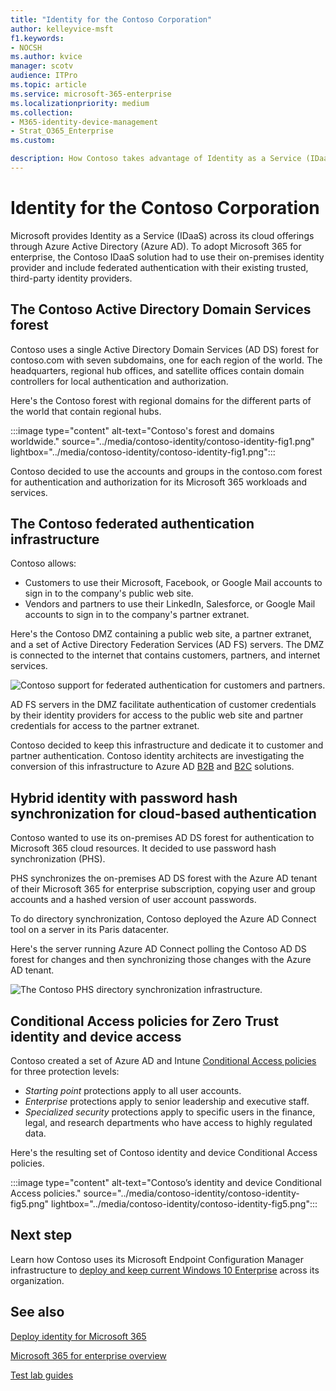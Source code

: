 ```yaml
---
title: "Identity for the Contoso Corporation"
author: kelleyvice-msft
f1.keywords:
- NOCSH
ms.author: kvice
manager: scotv
audience: ITPro
ms.topic: article
ms.service: microsoft-365-enterprise
ms.localizationpriority: medium
ms.collection: 
- M365-identity-device-management
- Strat_O365_Enterprise
ms.custom:

description: How Contoso takes advantage of Identity as a Service (IDaaS) and provides cloud-based authentication for its employees and federated authentication for its partners and customers.
---
```


# Identity for the Contoso Corporation

Microsoft provides Identity as a Service (IDaaS) across its cloud offerings through Azure Active Directory (Azure AD). To adopt Microsoft 365 for enterprise, the Contoso IDaaS solution had to use their on-premises identity provider and include federated authentication with their existing trusted, third-party identity providers.

## The Contoso Active Directory Domain Services forest

Contoso uses a single Active Directory Domain Services (AD DS) forest for contoso\.com with seven subdomains, one for each region of the world. The headquarters, regional hub offices, and satellite offices contain domain controllers for local authentication and authorization.

Here's the Contoso forest with regional domains for the different parts of the world that contain regional hubs.

:::image type="content" alt-text="Contoso's forest and domains worldwide." source="../media/contoso-identity/contoso-identity-fig1.png" lightbox="../media/contoso-identity/contoso-identity-fig1.png":::
 
Contoso decided to use the accounts and groups in the contoso\.com forest for authentication and authorization for its Microsoft 365 workloads and services.

## The Contoso federated authentication infrastructure

Contoso allows:

- Customers to use their Microsoft, Facebook, or Google Mail accounts to sign in to the company's public web site.
- Vendors and partners to use their LinkedIn, Salesforce, or Google Mail accounts to sign in to the company's partner extranet.

Here's the Contoso DMZ containing a public web site, a partner extranet, and a set of Active Directory Federation Services (AD FS) servers. The DMZ is connected to the internet that contains customers, partners, and internet services.

![Contoso support for federated authentication for customers and partners.](../media/contoso-identity/contoso-identity-fig2.png)
 
AD FS servers in the DMZ facilitate authentication of customer credentials by their identity providers for access to the public web site and partner credentials for access to the partner extranet.

Contoso decided to keep this infrastructure and dedicate it to customer and partner authentication. Contoso identity architects are investigating the conversion of this infrastructure to Azure AD [B2B](/azure/active-directory/b2b/hybrid-organizations) and [B2C](/azure/active-directory-b2c/solution-articles) solutions.

## Hybrid identity with password hash synchronization for cloud-based authentication

Contoso wanted to use its on-premises AD DS forest for authentication to Microsoft 365 cloud resources. It decided to use password hash synchronization (PHS).

PHS synchronizes the on-premises AD DS forest with the Azure AD tenant of their Microsoft 365 for enterprise subscription, copying user and group accounts and a hashed version of user account passwords.

To do directory synchronization, Contoso deployed the Azure AD Connect tool on a server in its Paris datacenter.

Here's the server running Azure AD Connect polling the Contoso AD DS forest for changes and then synchronizing those changes with the Azure AD tenant.

![The Contoso PHS directory synchronization infrastructure.](../media/contoso-identity/contoso-identity-fig4.png)
 
## Conditional Access policies for Zero Trust identity and device access

Contoso created a set of Azure AD and Intune [Conditional Access policies](../security/office-365-security/identity-access-policies.md) for three protection levels:

- *Starting point* protections apply to all user accounts.
- *Enterprise* protections apply to senior leadership and executive staff.
- *Specialized security* protections apply to specific users in the finance, legal, and research departments who have access to highly regulated data.

Here's the resulting set of Contoso identity and device Conditional Access policies.

:::image type="content" alt-text="Contoso’s identity and device Conditional Access policies." source="../media/contoso-identity/contoso-identity-fig5.png" lightbox="../media/contoso-identity/contoso-identity-fig5.png":::
 
## Next step

Learn how Contoso uses its Microsoft Endpoint Configuration Manager infrastructure to [deploy and keep current Windows 10 Enterprise](contoso-win10.md) across its organization.

## See also

[Deploy identity for Microsoft 365](deploy-identity-solution-overview.md)

[Microsoft 365 for enterprise overview](microsoft-365-overview.md)

[Test lab guides](m365-enterprise-test-lab-guides.md)